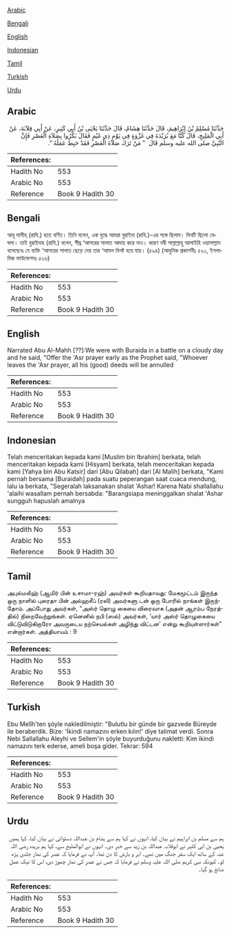 [Arabic](#arabic)

[Bengali](#bengali)

[English](#english)

[Indonesian](#indonesian)

[Tamil](#tamil)

[Turkish](#turkish)

[Urdu](#urdu)

## Arabic


<div dir="rtl" lang="ar" style={{fontSize:'larger',backgroundColor:'#f8f9fa',padding:20}}>
حَدَّثَنَا مُسْلِمُ بْنُ إِبْرَاهِيمَ، قَالَ حَدَّثَنَا هِشَامٌ، قَالَ حَدَّثَنَا يَحْيَى بْنُ أَبِي كَثِيرٍ، عَنْ أَبِي قِلاَبَةَ، عَنْ أَبِي الْمَلِيحِ، قَالَ كُنَّا مَعَ بُرَيْدَةَ فِي غَزْوَةٍ فِي يَوْمٍ ذِي غَيْمٍ فَقَالَ بَكِّرُوا بِصَلاَةِ الْعَصْرِ فَإِنَّ النَّبِيَّ صلى الله عليه وسلم قَالَ ‏ "‏ مَنْ تَرَكَ صَلاَةَ الْعَصْرِ فَقَدْ حَبِطَ عَمَلُهُ ‏"‏‏.‏
</div>
<div style={{backgroundColor:'#f8f9fa',padding:20, marginBottom: 10}}><table> <thead> <tr> <th>References:</th> <th></th> </tr> </thead> <tbody><tr><td>Hadith No</td><td>553</td></tr><tr><td>Arabic No</td><td>553</td></tr><tr><td>Reference</td><td>Book 9 Hadith 30</td></tr></tbody></table></div>

## Bengali


<div dir="ltr" lang="bn" style={{fontSize:'larger',backgroundColor:'#f8f9fa',padding:20}}>
আবূ মালীহ্ (রাযি.) হতে বর্ণিত। তিনি বলেন, এক যুদ্ধে আমরা বুরাইদা (রাযি.)-এর সঙ্গে ছিলাম। দিনটি ছিলো মেঘলা। তাই বুরাইদাহ (রাযি.) বলেন, শীঘ্র ‘আসরের সালাত আদায় করে নাও। কারণ নবী সাল্লাল্লাহু আলাইহি ওয়াসাল্লাম বলেছেনঃ যে ব্যক্তি ‘আসরের সালাত ছেড়ে দেয় তার ‘আমল বিনষ্ট হয়ে যায়। (৫৯৪) (আধুনিক প্রকাশনীঃ ৫২০, ইসলামিক ফাউন্ডেশনঃ ৫২৬)
</div>
<div style={{backgroundColor:'#f8f9fa',padding:20, marginBottom: 10}}><table> <thead> <tr> <th>References:</th> <th></th> </tr> </thead> <tbody><tr><td>Hadith No</td><td>553</td></tr><tr><td>Arabic No</td><td>553</td></tr><tr><td>Reference</td><td>Book 9 Hadith 30</td></tr></tbody></table></div>

## English


<div dir="ltr" lang="en" style={{fontSize:'larger',backgroundColor:'#f8f9fa',padding:20}}>
Narrated Abu Al-Mahh [??]:We were with Buraida in a battle on a cloudy day and he said, "Offer the 'Asr prayer early as the Prophet said, "Whoever leaves the 'Asr prayer, all his (good) deeds will be annulled
</div>
<div style={{backgroundColor:'#f8f9fa',padding:20, marginBottom: 10}}><table> <thead> <tr> <th>References:</th> <th></th> </tr> </thead> <tbody><tr><td>Hadith No</td><td>553</td></tr><tr><td>Arabic No</td><td>553</td></tr><tr><td>Reference</td><td>Book 9 Hadith 30</td></tr></tbody></table></div>

## Indonesian


<div dir="ltr" lang="id" style={{fontSize:'larger',backgroundColor:'#f8f9fa',padding:20}}>
Telah menceritakan kepada kami [Muslim bin Ibrahim] berkata, telah menceritakan kepada kami [Hisyam] berkata, telah menceritakan kepada kami [Yahya bin Abu Katsir] dari [Abu Qilabah] dari [Al Malih] berkata, "Kami pernah bersama [Buraidah] pada suatu peperangan saat cuaca mendung, lalu ia berkata, "Segeralah laksanakan shalat 'Ashar! Karena Nabi shallallahu 'alaihi wasallam pernah bersabda: "Barangsiapa meninggalkan shalat 'Ashar sungguh hapuslah amalnya
</div>
<div style={{backgroundColor:'#f8f9fa',padding:20, marginBottom: 10}}><table> <thead> <tr> <th>References:</th> <th></th> </tr> </thead> <tbody><tr><td>Hadith No</td><td>553</td></tr><tr><td>Arabic No</td><td>553</td></tr><tr><td>Reference</td><td>Book 9 Hadith 30</td></tr></tbody></table></div>

## Tamil


<div dir="ltr" lang="ta" style={{fontSize:'larger',backgroundColor:'#f8f9fa',padding:20}}>
அபுல்மலீஹ் (ஆமிர் பின் உசாமா-ரஹ்) அவர்கள் கூறியதாவது: மேகமூட்டம் இருந்த ஒரு நாளில் புரைதா பின் அல்ஹசீப் (ரலி) அவர்களு டன் ஒரு போரில் நாங்கள் இருந்தோம். அப்போது அவர்கள், “அஸ்ர் தொழு கையை விரைவாக (அதன் ஆரம்ப நேரத்தில்) நிறைவேற்றுங்கள். ஏனெனில் நபி (ஸல்) அவர்கள், ‘யார் அஸ்ர் தொழுகையை விட்டுவிடுகிறாரோ அவருடைய நற்செயல்கள் அழிந்து விட்டன’ என்று கூறியுள்ளார்கள்” என்றார்கள். அத்தியாயம் : 9
</div>
<div style={{backgroundColor:'#f8f9fa',padding:20, marginBottom: 10}}><table> <thead> <tr> <th>References:</th> <th></th> </tr> </thead> <tbody><tr><td>Hadith No</td><td>553</td></tr><tr><td>Arabic No</td><td>553</td></tr><tr><td>Reference</td><td>Book 9 Hadith 30</td></tr></tbody></table></div>

## Turkish


<div dir="ltr" lang="tr" style={{fontSize:'larger',backgroundColor:'#f8f9fa',padding:20}}>
Ebu Melîh'ten şöyle nakledilmiştir: "Bulutlu bir günde bir gazvede Büreyde ile beraberdik. Bize: 'İkindi namazını erken kılın!' diye talimat verdi. Sonra Nebi Sallallahu Aleyhi ve Sellem'in şöyle buyurduğunu nakletti: Kim ikindi namazını terk ederse, ameli boşa gider. Tekrar: 594
</div>
<div style={{backgroundColor:'#f8f9fa',padding:20, marginBottom: 10}}><table> <thead> <tr> <th>References:</th> <th></th> </tr> </thead> <tbody><tr><td>Hadith No</td><td>553</td></tr><tr><td>Arabic No</td><td>553</td></tr><tr><td>Reference</td><td>Book 9 Hadith 30</td></tr></tbody></table></div>

## Urdu


<div dir="rtl" lang="ur" style={{fontSize:'larger',backgroundColor:'#f8f9fa',padding:20}}>
ہم سے مسلم بن ابراہیم نے بیان کیا، انہوں نے کہا ہم سے ہشام بن عبداللہ دستوائی نے بیان کیا، کہا ہمیں یحییٰ بن ابی کثیر نے ابوقلابہ عبداللہ بن زید سے خبر دی۔ انہوں نے ابوالملیح سے، کہا ہم بریدہ رضی اللہ عنہ کے ساتھ ایک سفر جنگ میں تھے۔ ابر و بارش کا دن تھا۔ آپ نے فرمایا کہ عصر کی نماز جلدی پڑھ لو۔ کیونکہ نبی کریم صلی اللہ علیہ وسلم نے فرمایا کہ جس نے عصر کی نماز چھوڑ دی، اس کا نیک عمل ضائع ہو گیا۔
</div>
<div style={{backgroundColor:'#f8f9fa',padding:20, marginBottom: 10}}><table> <thead> <tr> <th>References:</th> <th></th> </tr> </thead> <tbody><tr><td>Hadith No</td><td>553</td></tr><tr><td>Arabic No</td><td>553</td></tr><tr><td>Reference</td><td>Book 9 Hadith 30</td></tr></tbody></table></div>